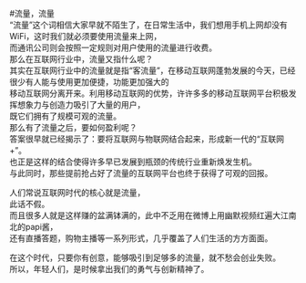 #流量，流量  
“流量”这个词相信大家早就不陌生了，在日常生活中，我们想用手机上网却没有WiFi，这时我们就必须要使用流量来上网，  
而通讯公司则会按照一定规则对用户使用的流量进行收费。  
那么在互联网行业中，流量又指什么呢？  
其实在互联网行业中的流量就是指“客流量”，在移动互联网蓬勃发展的今天，已经很少有人能与使用更加便捷，功能更加强大的  
移动互联网分离开来。利用移动互联网的优势，许许多多的移动互联网平台积极发挥想象力与创造力吸引了大量的用户，  
既它们拥有了规模可观的流量。  
那么有了流量之后，要如何盈利呢？  
答案很早就已经揭示了：要将互联网与物联网结合起来，形成新一代的“互联网+”。  
也正是这样的结合使得许多早已发展到瓶颈的传统行业重新焕发生机。  
与此同时，那些提前抢占好了流量的互联网平台也终于获得了可观的回报。  
  
人们常说互联网时代的核心就是流量，  
此话不假。  
而且很多人就是这样赚的盆满钵满的，此中不乏用在微博上用幽默视频红遍大江南北的papi酱，  
还有直播答题，购物主播等一系列形式，几乎覆盖了人们生活的方方面面。  
  
在这个时代，只要你有创意，能够吸引到足够多的流量，就不愁会创业失败。  
所以，年轻人们，是时候拿出我们的勇气与创新精神了。
